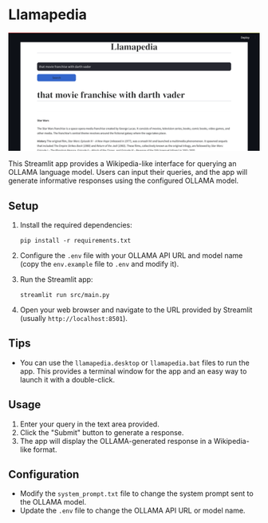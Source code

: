 # Llamapedia

![Llamapedia](./res/screenshot.png)

This Streamlit app provides a Wikipedia-like interface for querying an OLLAMA language model. Users can input their queries, and the app will generate informative responses using the configured OLLAMA model.

## Setup

1. Install the required dependencies:
   ```
   pip install -r requirements.txt
   ```

2. Configure the `.env` file with your OLLAMA API URL and model name (copy the `env.example` file to `.env` and modify it).

3. Run the Streamlit app:
   ```
   streamlit run src/main.py
   ```

4. Open your web browser and navigate to the URL provided by Streamlit (usually `http://localhost:8501`).

## Tips

- You can use the `llamapedia.desktop` or `llamapedia.bat` files to run the app. This provides a terminal window for the app and an easy way to launch it with a double-click.

## Usage

1. Enter your query in the text area provided.
2. Click the "Submit" button to generate a response.
3. The app will display the OLLAMA-generated response in a Wikipedia-like format.

## Configuration

- Modify the `system_prompt.txt` file to change the system prompt sent to the OLLAMA model.
- Update the `.env` file to change the OLLAMA API URL or model name.
